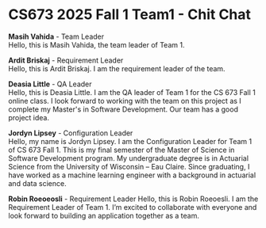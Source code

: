 # CS673 2025 Fall 1 Team1 - Chit Chat

**Masih Vahida** - Team Leader  
Hello, this is Masih Vahida, the team leader of Team 1.

**Ardit Briskaj** - Requirement Leader  
Hello, this is Ardit Briskaj. I am the requirement leader of the team.

**Deasia Little** - QA Leader  
Hello, this is Deasia Little. I am the QA leader of Team 1 for the CS 673 Fall 1 online class. I look forward to working with the team on this project as I complete my Master's in Software Development. Our team has a good project idea.

**Jordyn Lipsey** - Configuration Leader  
Hello, my name is Jordyn Lipsey. I am the Configuration Leader for Team 1 of CS 673 Fall 1. This is my final semester of the Master of Science in Software Development program. My undergraduate degree is in Actuarial Science from the University of Wisconsin – Eau Claire. Since graduating, I have worked as a machine learning engineer with a background in actuarial and data science.

**Robin Roeoeosli** - Requirement Leader 
Hello, this is Robin Roeoesli. I am the Requirement Leader of Team 1. I’m excited to collaborate with everyone and look forward to building an application together as a team.